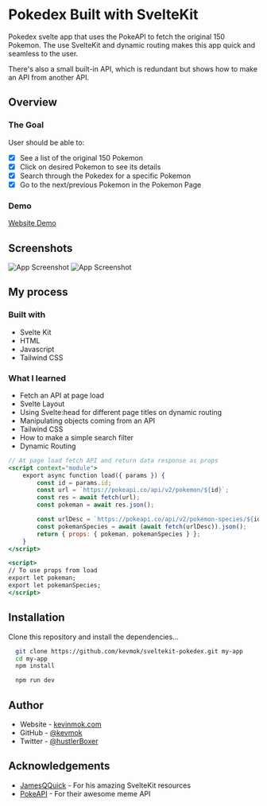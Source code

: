 # Pokedex Built with SvelteKit

Pokedex svelte app that uses the PokeAPI to fetch the original 150 Pokemon. The use SvelteKit and dynamic routing makes this app quick and seamless to the user.

There's also a small built-in API, which is redundant but shows how to make an API from another API.

## Overview

### The Goal

User should be able to:

- [x] See a list of the original 150 Pokemon
- [x] Click on desired Pokemon to see its details
- [x] Search through the Pokedex for a specific Pokemon
- [x] Go to the next/previous Pokemon in the Pokemon Page

### Demo

[Website Demo](https://sveltekit-pokedex-rose.vercel.app/)

## Screenshots

![App Screenshot](https://i.imgur.com/QyNxPbZ.png)
![App Screenshot](https://i.imgur.com/VyTX2Hc.png)

## My process

### Built with

- Svelte Kit
- HTML
- Javascript
- Tailwind CSS

### What I learned

- Fetch an API at page load
- Svelte Layout
- Using Svelte:head for different page titles on dynamic routing
- Manipulating objects coming from an API
- Tailwind CSS
- How to make a simple search filter
- Dynamic Routing

```jsx
// At page load fetch API and return data response as props
<script context="module">
	export async function load({ params }) {
		const id = params.id;
		const url = `https://pokeapi.co/api/v2/pokemon/${id}`;
		const res = await fetch(url);
		const pokeman = await res.json();

		const urlDesc = `https://pokeapi.co/api/v2/pokemon-species/${id}/`;
		const pokemanSpecies = await (await fetch(urlDesc)).json();
		return { props: { pokeman, pokemanSpecies } };
	}
</script>

<script>
// To use props from load
export let pokeman;
export let pokemanSpecies;
</script>
```

## Installation

Clone this repository and install the dependencies...

```bash
  git clone https://github.com/kevmok/sveltekit-pokedex.git my-app
  cd my-app
  npm install
```

```bash
  npm run dev
```

## Author

- Website - [kevinmok.com](https://kevinmok.com)
- GitHub - [@kevmok](https://www.github.com/Kevmok)
- Twitter - [@hustlerBoxer](https://twitter.com/hustlerBoxer)

## Acknowledgements

- [JamesQQuick](https://www.youtube.com/c/JamesQQuick) - For his amazing SvelteKit resources
- [PokeAPI](https://pokeapi.co/) - For their awesome meme API
